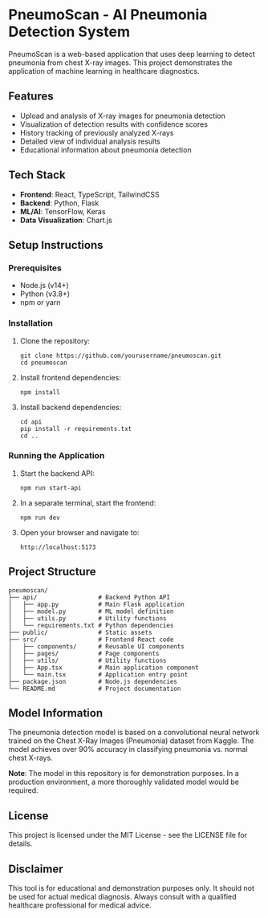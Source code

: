 # PneumoScan - AI Pneumonia Detection System

PneumoScan is a web-based application that uses deep learning to detect pneumonia from chest X-ray images. This project demonstrates the application of machine learning in healthcare diagnostics.

## Features

- Upload and analysis of X-ray images for pneumonia detection
- Visualization of detection results with confidence scores
- History tracking of previously analyzed X-rays
- Detailed view of individual analysis results
- Educational information about pneumonia detection

## Tech Stack

- **Frontend**: React, TypeScript, TailwindCSS
- **Backend**: Python, Flask
- **ML/AI**: TensorFlow, Keras
- **Data Visualization**: Chart.js

## Setup Instructions

### Prerequisites

- Node.js (v14+)
- Python (v3.8+)
- npm or yarn

### Installation

1. Clone the repository:
   ```
   git clone https://github.com/yourusername/pneumoscan.git
   cd pneumoscan
   ```

2. Install frontend dependencies:
   ```
   npm install
   ```

3. Install backend dependencies:
   ```
   cd api
   pip install -r requirements.txt
   cd ..
   ```

### Running the Application

1. Start the backend API:
   ```
   npm run start-api
   ```

2. In a separate terminal, start the frontend:
   ```
   npm run dev
   ```

3. Open your browser and navigate to:
   ```
   http://localhost:5173
   ```

## Project Structure

```
pneumoscan/
├── api/                 # Backend Python API
│   ├── app.py           # Main Flask application
│   ├── model.py         # ML model definition
│   ├── utils.py         # Utility functions
│   └── requirements.txt # Python dependencies
├── public/              # Static assets
├── src/                 # Frontend React code
│   ├── components/      # Reusable UI components
│   ├── pages/           # Page components
│   ├── utils/           # Utility functions
│   ├── App.tsx          # Main application component
│   └── main.tsx         # Application entry point
├── package.json         # Node.js dependencies
└── README.md            # Project documentation
```

## Model Information

The pneumonia detection model is based on a convolutional neural network trained on the Chest X-Ray Images (Pneumonia) dataset from Kaggle. The model achieves over 90% accuracy in classifying pneumonia vs. normal chest X-rays.

**Note**: The model in this repository is for demonstration purposes. In a production environment, a more thoroughly validated model would be required.

## License

This project is licensed under the MIT License - see the LICENSE file for details.

## Disclaimer

This tool is for educational and demonstration purposes only. It should not be used for actual medical diagnosis. Always consult with a qualified healthcare professional for medical advice.